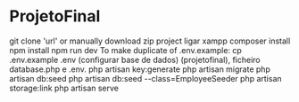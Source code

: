# ProjetoFinal

git clone 'url' or manually download zip project
ligar xampp
composer install
npm install
npm run dev
To make duplicate of .env.example: cp .env.example .env (configurar base de dados) (projetofinal), ficheiro database.php e .env. 
php artisan key:generate
php artisan migrate
php artisan db:seed
php artisan db:seed --class=EmployeeSeeder
php artisan storage:link
php artisan serve
